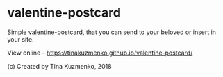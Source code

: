 # valentine-postcard

Simple valentine-postcard, that you can send to your beloved or insert in your site.

View online - https://tinakuzmenko.github.io/valentine-postcard/

(c) Created by Tina Kuzmenko, 2018
